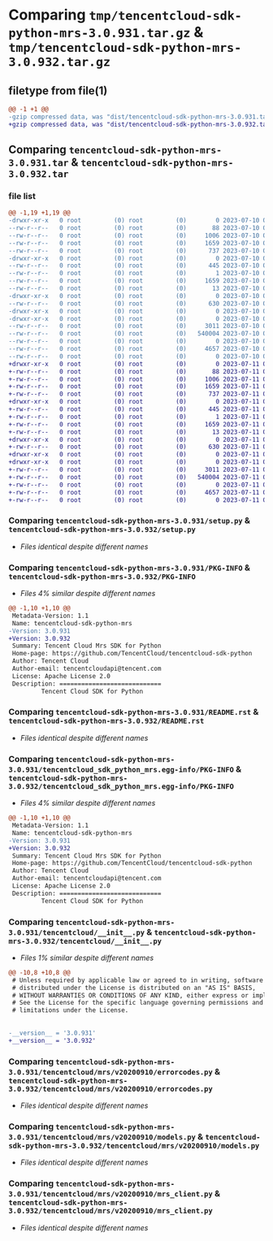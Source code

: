 # Comparing `tmp/tencentcloud-sdk-python-mrs-3.0.931.tar.gz` & `tmp/tencentcloud-sdk-python-mrs-3.0.932.tar.gz`

## filetype from file(1)

```diff
@@ -1 +1 @@
-gzip compressed data, was "dist/tencentcloud-sdk-python-mrs-3.0.931.tar", last modified: Mon Jul 10 00:44:39 2023, max compression
+gzip compressed data, was "dist/tencentcloud-sdk-python-mrs-3.0.932.tar", last modified: Tue Jul 11 00:52:59 2023, max compression
```

## Comparing `tencentcloud-sdk-python-mrs-3.0.931.tar` & `tencentcloud-sdk-python-mrs-3.0.932.tar`

### file list

```diff
@@ -1,19 +1,19 @@
-drwxr-xr-x   0 root         (0) root         (0)        0 2023-07-10 00:44:39.000000 tencentcloud-sdk-python-mrs-3.0.931/
--rw-r--r--   0 root         (0) root         (0)       88 2023-07-10 00:44:39.000000 tencentcloud-sdk-python-mrs-3.0.931/setup.cfg
--rw-r--r--   0 root         (0) root         (0)     1006 2023-07-10 00:44:39.000000 tencentcloud-sdk-python-mrs-3.0.931/setup.py
--rw-r--r--   0 root         (0) root         (0)     1659 2023-07-10 00:44:39.000000 tencentcloud-sdk-python-mrs-3.0.931/PKG-INFO
--rw-r--r--   0 root         (0) root         (0)      737 2023-07-10 00:44:39.000000 tencentcloud-sdk-python-mrs-3.0.931/README.rst
-drwxr-xr-x   0 root         (0) root         (0)        0 2023-07-10 00:44:39.000000 tencentcloud-sdk-python-mrs-3.0.931/tencentcloud_sdk_python_mrs.egg-info/
--rw-r--r--   0 root         (0) root         (0)      445 2023-07-10 00:44:39.000000 tencentcloud-sdk-python-mrs-3.0.931/tencentcloud_sdk_python_mrs.egg-info/SOURCES.txt
--rw-r--r--   0 root         (0) root         (0)        1 2023-07-10 00:44:39.000000 tencentcloud-sdk-python-mrs-3.0.931/tencentcloud_sdk_python_mrs.egg-info/dependency_links.txt
--rw-r--r--   0 root         (0) root         (0)     1659 2023-07-10 00:44:39.000000 tencentcloud-sdk-python-mrs-3.0.931/tencentcloud_sdk_python_mrs.egg-info/PKG-INFO
--rw-r--r--   0 root         (0) root         (0)       13 2023-07-10 00:44:39.000000 tencentcloud-sdk-python-mrs-3.0.931/tencentcloud_sdk_python_mrs.egg-info/top_level.txt
-drwxr-xr-x   0 root         (0) root         (0)        0 2023-07-10 00:44:39.000000 tencentcloud-sdk-python-mrs-3.0.931/tencentcloud/
--rw-r--r--   0 root         (0) root         (0)      630 2023-07-10 00:44:39.000000 tencentcloud-sdk-python-mrs-3.0.931/tencentcloud/__init__.py
-drwxr-xr-x   0 root         (0) root         (0)        0 2023-07-10 00:44:39.000000 tencentcloud-sdk-python-mrs-3.0.931/tencentcloud/mrs/
-drwxr-xr-x   0 root         (0) root         (0)        0 2023-07-10 00:44:39.000000 tencentcloud-sdk-python-mrs-3.0.931/tencentcloud/mrs/v20200910/
--rw-r--r--   0 root         (0) root         (0)     3011 2023-07-10 00:44:39.000000 tencentcloud-sdk-python-mrs-3.0.931/tencentcloud/mrs/v20200910/errorcodes.py
--rw-r--r--   0 root         (0) root         (0)   540004 2023-07-10 00:44:39.000000 tencentcloud-sdk-python-mrs-3.0.931/tencentcloud/mrs/v20200910/models.py
--rw-r--r--   0 root         (0) root         (0)        0 2023-07-10 00:44:39.000000 tencentcloud-sdk-python-mrs-3.0.931/tencentcloud/mrs/v20200910/__init__.py
--rw-r--r--   0 root         (0) root         (0)     4657 2023-07-10 00:44:39.000000 tencentcloud-sdk-python-mrs-3.0.931/tencentcloud/mrs/v20200910/mrs_client.py
--rw-r--r--   0 root         (0) root         (0)        0 2023-07-10 00:44:39.000000 tencentcloud-sdk-python-mrs-3.0.931/tencentcloud/mrs/__init__.py
+drwxr-xr-x   0 root         (0) root         (0)        0 2023-07-11 00:52:59.000000 tencentcloud-sdk-python-mrs-3.0.932/
+-rw-r--r--   0 root         (0) root         (0)       88 2023-07-11 00:52:59.000000 tencentcloud-sdk-python-mrs-3.0.932/setup.cfg
+-rw-r--r--   0 root         (0) root         (0)     1006 2023-07-11 00:52:59.000000 tencentcloud-sdk-python-mrs-3.0.932/setup.py
+-rw-r--r--   0 root         (0) root         (0)     1659 2023-07-11 00:52:59.000000 tencentcloud-sdk-python-mrs-3.0.932/PKG-INFO
+-rw-r--r--   0 root         (0) root         (0)      737 2023-07-11 00:52:59.000000 tencentcloud-sdk-python-mrs-3.0.932/README.rst
+drwxr-xr-x   0 root         (0) root         (0)        0 2023-07-11 00:52:59.000000 tencentcloud-sdk-python-mrs-3.0.932/tencentcloud_sdk_python_mrs.egg-info/
+-rw-r--r--   0 root         (0) root         (0)      445 2023-07-11 00:52:59.000000 tencentcloud-sdk-python-mrs-3.0.932/tencentcloud_sdk_python_mrs.egg-info/SOURCES.txt
+-rw-r--r--   0 root         (0) root         (0)        1 2023-07-11 00:52:59.000000 tencentcloud-sdk-python-mrs-3.0.932/tencentcloud_sdk_python_mrs.egg-info/dependency_links.txt
+-rw-r--r--   0 root         (0) root         (0)     1659 2023-07-11 00:52:59.000000 tencentcloud-sdk-python-mrs-3.0.932/tencentcloud_sdk_python_mrs.egg-info/PKG-INFO
+-rw-r--r--   0 root         (0) root         (0)       13 2023-07-11 00:52:59.000000 tencentcloud-sdk-python-mrs-3.0.932/tencentcloud_sdk_python_mrs.egg-info/top_level.txt
+drwxr-xr-x   0 root         (0) root         (0)        0 2023-07-11 00:52:59.000000 tencentcloud-sdk-python-mrs-3.0.932/tencentcloud/
+-rw-r--r--   0 root         (0) root         (0)      630 2023-07-11 00:52:59.000000 tencentcloud-sdk-python-mrs-3.0.932/tencentcloud/__init__.py
+drwxr-xr-x   0 root         (0) root         (0)        0 2023-07-11 00:52:59.000000 tencentcloud-sdk-python-mrs-3.0.932/tencentcloud/mrs/
+drwxr-xr-x   0 root         (0) root         (0)        0 2023-07-11 00:52:59.000000 tencentcloud-sdk-python-mrs-3.0.932/tencentcloud/mrs/v20200910/
+-rw-r--r--   0 root         (0) root         (0)     3011 2023-07-11 00:52:59.000000 tencentcloud-sdk-python-mrs-3.0.932/tencentcloud/mrs/v20200910/errorcodes.py
+-rw-r--r--   0 root         (0) root         (0)   540004 2023-07-11 00:52:59.000000 tencentcloud-sdk-python-mrs-3.0.932/tencentcloud/mrs/v20200910/models.py
+-rw-r--r--   0 root         (0) root         (0)        0 2023-07-11 00:52:59.000000 tencentcloud-sdk-python-mrs-3.0.932/tencentcloud/mrs/v20200910/__init__.py
+-rw-r--r--   0 root         (0) root         (0)     4657 2023-07-11 00:52:59.000000 tencentcloud-sdk-python-mrs-3.0.932/tencentcloud/mrs/v20200910/mrs_client.py
+-rw-r--r--   0 root         (0) root         (0)        0 2023-07-11 00:52:59.000000 tencentcloud-sdk-python-mrs-3.0.932/tencentcloud/mrs/__init__.py
```

### Comparing `tencentcloud-sdk-python-mrs-3.0.931/setup.py` & `tencentcloud-sdk-python-mrs-3.0.932/setup.py`

 * *Files identical despite different names*

### Comparing `tencentcloud-sdk-python-mrs-3.0.931/PKG-INFO` & `tencentcloud-sdk-python-mrs-3.0.932/PKG-INFO`

 * *Files 4% similar despite different names*

```diff
@@ -1,10 +1,10 @@
 Metadata-Version: 1.1
 Name: tencentcloud-sdk-python-mrs
-Version: 3.0.931
+Version: 3.0.932
 Summary: Tencent Cloud Mrs SDK for Python
 Home-page: https://github.com/TencentCloud/tencentcloud-sdk-python
 Author: Tencent Cloud
 Author-email: tencentcloudapi@tencent.com
 License: Apache License 2.0
 Description: ============================
         Tencent Cloud SDK for Python
```

### Comparing `tencentcloud-sdk-python-mrs-3.0.931/README.rst` & `tencentcloud-sdk-python-mrs-3.0.932/README.rst`

 * *Files identical despite different names*

### Comparing `tencentcloud-sdk-python-mrs-3.0.931/tencentcloud_sdk_python_mrs.egg-info/PKG-INFO` & `tencentcloud-sdk-python-mrs-3.0.932/tencentcloud_sdk_python_mrs.egg-info/PKG-INFO`

 * *Files 4% similar despite different names*

```diff
@@ -1,10 +1,10 @@
 Metadata-Version: 1.1
 Name: tencentcloud-sdk-python-mrs
-Version: 3.0.931
+Version: 3.0.932
 Summary: Tencent Cloud Mrs SDK for Python
 Home-page: https://github.com/TencentCloud/tencentcloud-sdk-python
 Author: Tencent Cloud
 Author-email: tencentcloudapi@tencent.com
 License: Apache License 2.0
 Description: ============================
         Tencent Cloud SDK for Python
```

### Comparing `tencentcloud-sdk-python-mrs-3.0.931/tencentcloud/__init__.py` & `tencentcloud-sdk-python-mrs-3.0.932/tencentcloud/__init__.py`

 * *Files 1% similar despite different names*

```diff
@@ -10,8 +10,8 @@
 # Unless required by applicable law or agreed to in writing, software
 # distributed under the License is distributed on an "AS IS" BASIS,
 # WITHOUT WARRANTIES OR CONDITIONS OF ANY KIND, either express or implied.
 # See the License for the specific language governing permissions and
 # limitations under the License.
 
 
-__version__ = '3.0.931'
+__version__ = '3.0.932'
```

### Comparing `tencentcloud-sdk-python-mrs-3.0.931/tencentcloud/mrs/v20200910/errorcodes.py` & `tencentcloud-sdk-python-mrs-3.0.932/tencentcloud/mrs/v20200910/errorcodes.py`

 * *Files identical despite different names*

### Comparing `tencentcloud-sdk-python-mrs-3.0.931/tencentcloud/mrs/v20200910/models.py` & `tencentcloud-sdk-python-mrs-3.0.932/tencentcloud/mrs/v20200910/models.py`

 * *Files identical despite different names*

### Comparing `tencentcloud-sdk-python-mrs-3.0.931/tencentcloud/mrs/v20200910/mrs_client.py` & `tencentcloud-sdk-python-mrs-3.0.932/tencentcloud/mrs/v20200910/mrs_client.py`

 * *Files identical despite different names*

